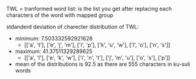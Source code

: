 TWL = tranformed word list:
  is the list you get after replacing each characters
  of the word with mapped group

stdanderd deviation of charecter distribution of TWL:
  - minimum: 7.503332592921628
    - [['a', 't'], ['e', 'j', 'm'], ['i', 'p'], ['k', 'u', 'w'], ['l', 'o'], ['n', 's']]
  - maximum: 41.37511329289625
    - [['a', 'l'], ['e', 'k', 'w'], ['i', 'n', 't'], ['j', 'm', 'u'], ['o', 's'], ['p']]
  - mean of the distributions is 92.5 as there are 555 characters in ku-suli words
